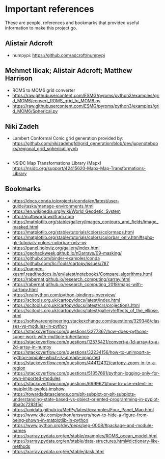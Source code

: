 # Important references

These are people, references and bookmarks that provided useful information to make this project go.

## Alistair Adcroft
 * numpypi: https://github.com/adcroft/numpypi

## Mehmet Ilicak; Alistair Adcroft; Matthew Harrison
 * ROMS to MOM6 grid converter
 * https://raw.githubusercontent.com/ESMG/pyroms/python3/examples/grid_MOM6/convert_ROMS_grid_to_MOM6.py
 * https://raw.githubusercontent.com/ESMG/pyroms/python3/examples/grid_MOM6/Spherical.py

## Niki Zadeh
 * Lambert Conformal Conic grid generation provided by:
   https://github.com/nikizadehgfdl/grid_generation/blob/dev/jupynotebooks/regional_grid_spherical.ipynb

##
 * NSIDC Map Transformations Library (Mapx)
   https://nsidc.org/support/42415620-Mapx-Map-Transformations-Library

## Bookmarks
 * https://docs.conda.io/projects/conda/en/latest/user-guide/tasks/manage-environments.html
 * https://en.wikipedia.org/wiki/World_Geodetic_System
 * http://mathworld.wolfram.com
 * https://matplotlib.org/stable/gallery/images_contours_and_fields/image_masked.html
 * https://matplotlib.org/stable/tutorials/colors/colormaps.html
 * https://matplotlib.org/stable/tutorials/colors/colorbar_only.html#sphx-glr-tutorials-colors-colorbar-only-py
 * https://panel.holoviz.org/gallery/index.html
 * https://geohackweek.github.io/nDarrays/09-masking/
 * https://github.com/binder-examples/conda
 * https://github.com/SciTools/cartopy/issues/787
 * https://pangeo-xesmf.readthedocs.io/en/latest/notebooks/Compare_algorithms.html
 * https://rabernat.github.io/research_computing/xarray.html
 * https://rabernat.github.io/research_computing_2018/maps-with-cartopy.html
 * https://realpython.com/python-bindings-overview/
 * https://scitools.org.uk/cartopy/docs/latest/index.html
 * https://scitools.org.uk/cartopy/docs/latest/crs/projections.html
 * https://scitools.org.uk/cartopy/docs/latest/gallery/effects_of_the_ellipse.html
 * https://softwareengineering.stackexchange.com/questions/329348/classes-vs-modules-in-python
 * https://stackoverflow.com/questions/3277367/how-does-pythons-super-work-with-multiple-inheritance
 * https://stackoverflow.com/questions/12575421/convert-a-1d-array-to-a-2d-array-in-numpy
 * https://stackoverflow.com/questions/32234156/how-to-unimport-a-python-module-which-is-already-imported
 * https://stackoverflow.com/questions/44412432/cartopy-zoom-in-to-a-region
 * https://stackoverflow.com/questions/51357691/python-logging-only-for-own-imported-modules
 * https://stackoverflow.com/questions/6999621/how-to-use-extent-in-matplotlib-pyplot-imshow
 * https://towardsdatascience.com/plt-subplot-or-plt-subplots-understanding-state-based-vs-object-oriented-programming-in-pyplot-4ba0c7283f5d
 * https://unidata.github.io/MetPy/latest/examples/Four_Panel_Map.html
 * https://www.kite.com/python/answers/how-to-hide-a-figure-from-being-shown-in-matplotlib-in-python
 * https://www.python.org/dev/peps/pep-0008/#package-and-module-names
 * https://xarray.pydata.org/en/stable/examples/ROMS_ocean_model.html
 * https://xarray.pydata.org/en/stable/data-structures.html#dictionary-like-methods
 * https://xarray.pydata.org/en/stable/dask.html
